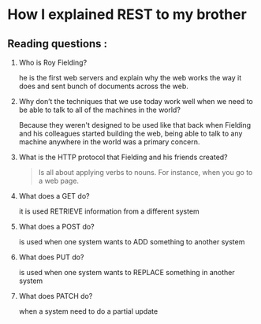 # How I explained REST to my brother


## Reading questions :

1. Who is Roy Fielding?

    he is the first web servers and explain why the web works the way it does and sent bunch of  documents across the web.

2. Why don’t the techniques that we use today work well when we need to be able to talk to all of the machines in the world?

    Because they weren't designed to be used like that back when Fielding and his colleagues started building the web, being able to talk to any machine anywhere in the world was a primary concern.

3. What is the HTTP protocol that Fielding and his friends created?

    >Is all about applying verbs to nouns. For instance, when you go to a web page.

4. What does a GET do?

    it is used RETRIEVE information from a different system

5. What does a POST do?

    is used when one system wants to ADD something to another system

6. What does PUT do?

    is used when one system wants to REPLACE something in another system

7. What does PATCH do?

    when a system need to do a partial update